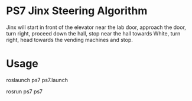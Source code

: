 # PS7 Jinx Steering Algorithm

Jinx will start in front of the elevator near the lab door, approach the door, turn right, proceed down the hall, stop near the hall towards White, turn right, head towards the vending machines and stop.

# Usage
<p>roslaunch ps7 ps7.launch</p>
<p>rosrun ps7 ps7</p>



